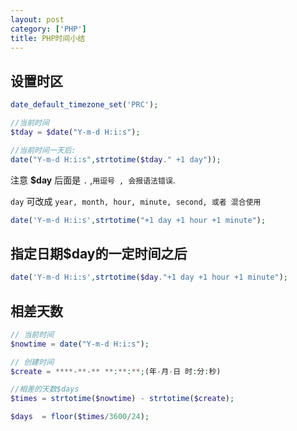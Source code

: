 ```yaml
---
layout: post
category: ['PHP']
title: PHP时间小结
---
```

## 设置时区
```php
date_default_timezone_set('PRC');
```
```php
//当前时间
$tday = $date("Y-m-d H:i:s");

//当前时间一天后:
date("Y-m-d H:i:s",strtotime($tday." +1 day"));
```
注意 **$day** 后面是 `.` ,`用逗号 , 会报语法错误`.

`day` 可改成 `year, month, hour, minute, second, 或者 混合使用`
```php
date('Y-m-d H:i:s',strtotime("+1 day +1 hour +1 minute");
```
## 指定日期$day的一定时间之后
```php
date('Y-m-d H:i:s',strtotime($day."+1 day +1 hour +1 minute");
```

## 相差天数
```php
// 当前时间
$nowtime = date("Y-m-d H:i:s");

// 创建时间
$create = ****-**-** **:**:**;(年-月-日 时:分:秒)

//相差的天数$days
$times = strtotime($nowtime) - strtotime($create);

$days  = floor($times/3600/24);
```
